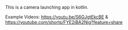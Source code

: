 This is a camera launching app in kotlin.

Example Videos: 
https://youtu.be/S6GJgtEkcBE & 
https://youtube.com/shorts/FYE2iBA2Nig?feature=share 
